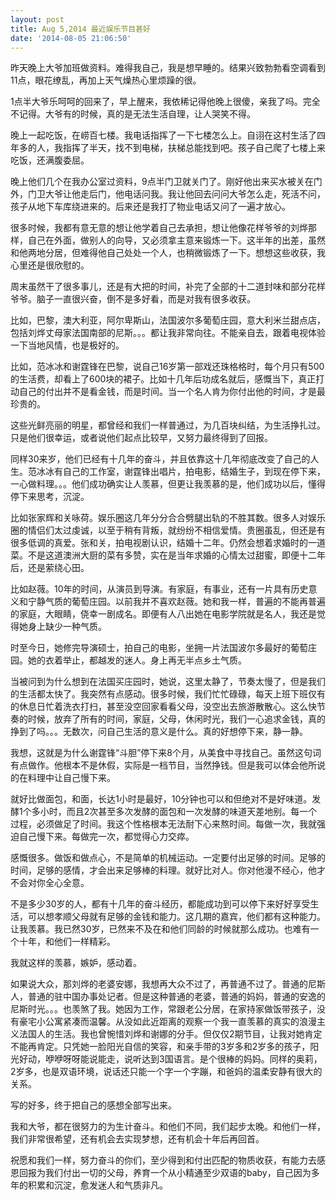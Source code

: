 ```yaml
---
layout: post
title: Aug 5,2014 最近娱乐节目甚好
date: '2014-08-05 21:06:50'
---
```



昨天晚上大爷加班做资料。难得我自己，我是想早睡的。结果兴致勃勃看空调看到11点，眼花缭乱，再加上天气燥热心里烦躁的很。

1点半大爷乐呵呵的回来了，早上醒来，我依稀记得他晚上很傻，亲我了吗。完全不记得。大爷有的时候，真的是无法生活自理，让人哭笑不得。

晚上一起吃饭，在崂百七楼。我电话指挥了一下七楼怎么上。自诩在这村生活了四年多的人，我指挥了半天，找不到电梯，扶梯总能找到吧。孩子自己爬了七楼上来吃饭，还满腹委屈。

晚上他们几个在我办公室过资料，9点半门卫就关门了。刚好他出来买水被关在门外，门卫大爷让他走后门，他电话问我。我让他回去问问大爷怎么走，死活不问，孩子从地下车库绕进来的。后来还是我打了物业电话又问了一遍才放心。

很多时候，我都有意无意的想让他学着自己去承担，想让他像花样爷爷的刘烨那样，自己在外面，做别人的向导，又必须拿主意来锻炼一下。这半年的出差，虽然和他两地分居，但难得他自己处处一个人，也稍微锻炼了一下。想想这些收获，我心里还是很欣慰的。

周末虽然干了很多事儿，还是有大把的时间，补完了全部的十二道封味和部分花样爷爷。脑子一直很兴奋，倒不是多好看，而是对我有很多收获。

比如，巴黎，澳大利亚，阿尔卑斯山，法国波尔多葡萄庄园，意大利米兰甜点店，包括刘烨丈母家法国南部的尼斯。。。都让我非常向往。不能亲自去，跟着电视体验一下当地风情，也是极好的。

比如，范冰冰和谢霆锋在巴黎，说自己16岁第一部戏还珠格格时，每个月只有500的生活费，却看上了600块的裙子。比如十几年后功成名就后，感慨当下，真正打动自己的付出并不是看金钱，而是时间。当一个名人肯为你付出他的时间，才是最珍贵的。

这些光鲜亮丽的明星，都曾经和我们一样普通过，为几百块纠结，为生活挣扎过。只是他们很幸运，或者说他们起点比较早，又努力最终得到了回报。

同样30来岁，他们已经有十几年的奋斗，并且依靠这十几年彻底改变了自己的人生。范冰冰有自己的工作室，谢霆锋出唱片，拍电影，结婚生子，到现在停下来，一心做料理。。。他们成功确实让人羡慕，但更让我羡慕的是，他们成功以后，懂得停下来思考，沉淀。

比如张家辉和关咏荷。娱乐圈这几年分分合合劈腿出轨的不胜其数。很多人对娱乐圈的情侣们太过虔诚，以至于稍有背叛，就纷纷不相信爱情。贵圈虽乱，但还是有很多低调的真爱。张和关，拍电视剧认识，结婚十二年。仍然会想着求婚时的一道菜。不是这道澳洲大厨的菜有多赞，实在是当年求婚的心情太过甜蜜，即便十二年后，还是萦绕心田。

比如赵薇。10年的时间，从演员到导演。有家庭，有事业，还有一片具有历史意义和宁静气质的葡萄庄园。以前我并不喜欢赵薇。她和我一样，普遍的不能再普遍的家庭，大眼睛，侥幸一剧成名。即便有人八出她在电影学院就是名人，我还是觉得她身上缺少一种气质。

时至今日，她修完导演硕士，拍自己的电影，坐拥一片法国波尔多最好的葡萄庄园。她的衣着举止，都越发的迷人。身上再无半点乡土气质。

当被问到为什么想到在法国买庄园时，她说，这里太静了，节奏太慢了，但是我们的生活都太快了。我突然有点感动。很多时候，我们忙忙碌碌，每天上班下班仅有的休息日忙着洗衣打扫，甚至没空回家看看父母，没空出去旅游散散心。这么快节奏的时候，放弃了所有的时间，家庭，父母，休闲时光，我们一心追求金钱，真的挣到了吗。。。无数次，问自己生活的意义是什么。真的好想停下来，静一静。

我想，这就是为什么谢霆锋“斗胆”停下来8个月，从美食中寻找自己。虽然这句词有点做作。他根本不是休假，实际是一档节目，当然挣钱。但是我可以体会他所说的在料理中让自己慢下来。

就好比做面包，和面，长达1小时是最好，10分钟也可以和但绝对不是好味道。发酵1个多小时，而且2次甚至多次发酵的面包和一次发酵的味道天差地别。每一个过程，必须做足了时间。我这个性格根本无法耐下心来熬时间。每做一次，我就强迫自己慢下来。每做完一次，都觉得心力交瘁。

感慨很多。做饭和做点心，不是简单的机械运动。一定要付出足够的时间。足够的时间，足够的感情，才会出来足够棒的料理。就好比对人。你对他漫不经心，他才不会对你全心全意。

不是多少30岁的人，都有十几年的奋斗经历，都能成功到可以停下来好好享受生活，可以想孝顺父母就有足够的金钱和能力。这几期的嘉宾，他们都有这种能力。让我羡慕。我已然30岁，已然来不及在和他们同龄的时候就那么成功。也难有一个十年，和他们一样精彩。

我就这样的羡慕，嫉妒，感动着。

如果说大众，那刘烨的老婆安娜，我想再大众不过了，再普通不过了。普通的尼斯人，普通的驻中国办事处记者。但是这种普通的老婆，普通的妈妈，普通的安逸的尼斯时光。。。也羡煞了我。她因为工作，常跟老公分居，在家持家做饭带孩子，没有豪宅小公寓紧凑而温馨。从没如此近距离的观察一个我一直羡慕的真实的浪漫主义法国人的生活。我也曾惋惜刘烨和谢娜的分手。但仅仅2期节目，让我对她肯定不能再肯定。只凭她一脸阳光自信的笑容，和亲手带的3岁多和2岁多的孩子，阳光好动，咿咿呀呀能说能走，说听达到3国语言。是个很棒的妈妈。同样的奥莉，2岁多，也是双语环境，说话还只能一个字一个字蹦，和爸妈的温柔安静有很大的关系。

写的好多，终于把自己的感想全部写出来。

我和大爷，都在很努力的为生计奋斗。和他们不同，我们起步太晚。和他们一样，我们非常很希望，还有机会去实现梦想，还有机会十年后再回首。

祝愿和我们一样，努力奋斗的你们，至少得到和付出匹配的物质收获，有能力去感恩回报为我们付出一切的父母，养育一个从小精通至少双语的baby，自己因为多年的积累和沉淀，愈发迷人和气质非凡。

 


